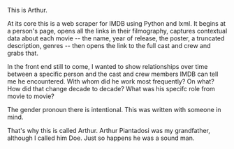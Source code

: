 This is Arthur.

At its core this is a web scraper for IMDB using Python and lxml. It begins at a person's page, opens all the links in their filmography, captures contextual data about each movie -- the name, year of release, the poster, a truncated description, genres -- then opens the link to the full cast and crew and grabs that.

In the front end still to come, I wanted to show relationships over time between a specific person and the cast and crew members IMDB can tell me he encountered. With whom did he work most frequently? On what? How did that change decade to decade? What was his specifc role from movie to movie?

The gender pronoun there is intentional. This was written with someone in mind.

That's why this is called Arthur. Arthur Piantadosi was my grandfather, although I called him Doe. Just so happens he was a sound man.